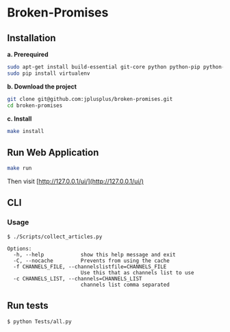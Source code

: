 Broken-Promises
===============

## Installation


**a. Prerequired**
```bash
sudo apt-get install build-essential git-core python python-pip python-dev
sudo pip install virtualenv
```

**b.  Download the project**
```bash
git clone git@github.com:jplusplus/broken-promises.git
cd broken-promises
```

**c. Install**
```bash
make install
```

## Run Web Application
```bash
make run
```

Then visit [http://127.0.0.1/ui/](http://127.0.0.1/ui/)

## CLI

### Usage

	$ ./Scripts/collect_articles.py


```
Options:
  -h, --help            show this help message and exit
  -C, --nocache         Prevents from using the cache
  -f CHANNELS_FILE, --channelslistfile=CHANNELS_FILE
                        Use this that as channels list to use
  -c CHANNELS_LIST, --channels=CHANNELS_LIST
                        channels list comma separated
```

## Run tests

	$ python Tests/all.py
